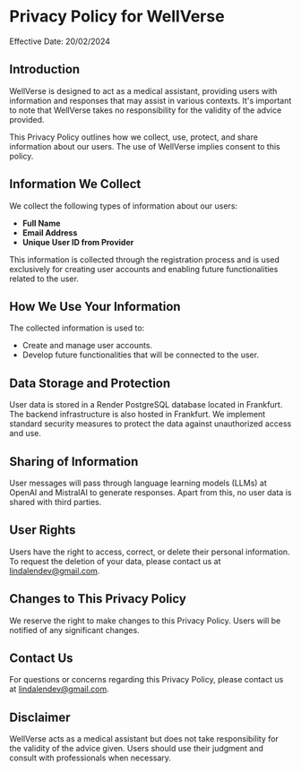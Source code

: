 # Privacy Policy for WellVerse

Effective Date: 20/02/2024

## Introduction

WellVerse is designed to act as a medical assistant, providing users with information and responses that may assist in various contexts. It's important to note that WellVerse takes no responsibility for the validity of the advice provided.

This Privacy Policy outlines how we collect, use, protect, and share information about our users. The use of WellVerse implies consent to this policy.

## Information We Collect

We collect the following types of information about our users:

- **Full Name**
- **Email Address**
- **Unique User ID from Provider**

This information is collected through the registration process and is used exclusively for creating user accounts and enabling future functionalities related to the user.

## How We Use Your Information

The collected information is used to:

- Create and manage user accounts.
- Develop future functionalities that will be connected to the user.

## Data Storage and Protection

User data is stored in a Render PostgreSQL database located in Frankfurt. The backend infrastructure is also hosted in Frankfurt. We implement standard security measures to protect the data against unauthorized access and use.

## Sharing of Information

User messages will pass through language learning models (LLMs) at OpenAI and MistralAI to generate responses. Apart from this, no user data is shared with third parties.

## User Rights

Users have the right to access, correct, or delete their personal information. To request the deletion of your data, please contact us at lindalendev@gmail.com.

## Changes to This Privacy Policy

We reserve the right to make changes to this Privacy Policy. Users will be notified of any significant changes.

## Contact Us

For questions or concerns regarding this Privacy Policy, please contact us at lindalendev@gmail.com.

## Disclaimer

WellVerse acts as a medical assistant but does not take responsibility for the validity of the advice given. Users should use their judgment and consult with professionals when necessary.

